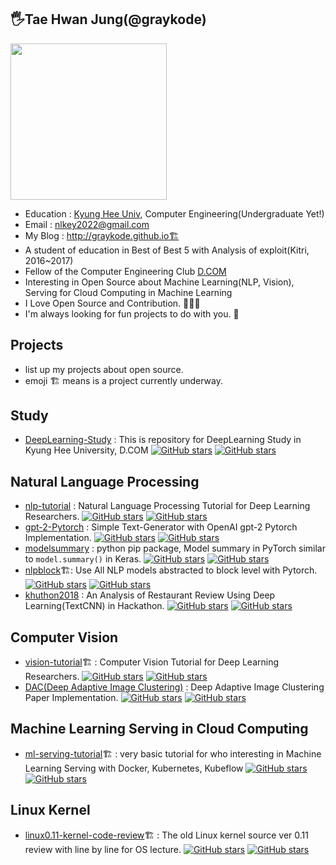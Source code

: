 ## 🖐Tae Hwan Jung(@graykode)

<p align="left"><img display="inline" width="250" src="https://avatars3.githubusercontent.com/u/10525011?s=460&v=4" /></p><p></p>

- Education : [Kyung Hee Univ](http://old_www.khu.ac.kr/eng/index.jsp), Computer Engineering(Undergraduate Yet!)
- Email : nlkey2022@gmail.com
- My Blog : http://graykode.github.io🏗️
- A student of education in Best of Best 5 with Analysis of exploit(Kitri, 2016~2017)
- Fellow of the Computer Engineering Club [D.COM](http://dcomstudy.com)
- Interesting in Open Source about Machine Learning(NLP, Vision), Serving for Cloud Computing in Machine Learning
- I Love Open Source and Contribution. 💙💛💓
- I'm always looking for fun projects to do with you. 🤲



## Projects

- list up my projects about open source.
- emoji 🏗️ means is a project currently underway.



## Study

- [DeepLearning-Study](https://github.com/graykode/DeepLearning-Study) : This is repository for DeepLearning Study in Kyung Hee University, D.COM  [![GitHub stars](https://img.shields.io/github/stars/graykode/DeepLearning-Study.svg)](https://github.com/graykode/DeepLearning-Study/stargazers) [![GitHub stars](https://img.shields.io/github/forks/graykode/DeepLearning-Study.svg)](https://github.com/graykode/DeepLearning-Study/network/members)



## Natural Language Processing

- [nlp-tutorial](https://github.com/graykode/nlp-tutorial) : Natural Language Processing Tutorial for Deep Learning Researchers.  [![GitHub stars](https://img.shields.io/github/stars/graykode/nlp-tutorial.svg)](https://github.com/graykode/nlp-tutorial/stargazers) [![GitHub stars](https://img.shields.io/github/forks/graykode/nlp-tutorial.svg)](https://github.com/graykode/nlp-tutorial/network/members)
- [gpt-2-Pytorch](https://github.com/graykode/gpt-2-Pytorch) : Simple Text-Generator with OpenAI gpt-2 Pytorch Implementation. [![GitHub stars](https://img.shields.io/github/stars/graykode/gpt-2-Pytorch.svg)](https://github.com/graykode/gpt-2-Pytorch/stargazers) [![GitHub stars](https://img.shields.io/github/forks/graykode/gpt-2-Pytorch.svg)](https://github.com/graykode/gpt-2-Pytorch/network/members)
- [modelsummary](https://github.com/graykode/modelsummary) : python pip package, Model summary in PyTorch similar to `model.summary()` in Keras. [![GitHub stars](https://img.shields.io/github/stars/graykode/modelsummary.svg)](https://github.com/graykode/modelsummary/stargazers) [![GitHub stars](https://img.shields.io/github/forks/graykode/modelsummary.svg)](https://github.com/graykode/modelsummary/network/members)
- [nlpblock](https://github.com/graykode/nlpblock)🏗️: Use All NLP models abstracted to block level with Pytorch.[![GitHub stars](https://img.shields.io/github/stars/graykode/nlpblock.svg)](https://github.com/graykode/nlpblock/stargazers) [![GitHub stars](https://img.shields.io/github/forks/graykode/nlpblock.svg)](https://github.com/graykode/nlpblock/network/members)
- [khuthon2018](https://github.com/graykode/khuthon2018) : An Analysis of Restaurant Review Using Deep Learning(TextCNN) in Hackathon. [![GitHub stars](https://img.shields.io/github/stars/graykode/khuthon2018.svg)](https://github.com/graykode/khuthon2018/stargazers)  [![GitHub stars](https://img.shields.io/github/forks/graykode/khuthon2018.svg)](https://github.com/graykode/khuthon2018/network/members)



## Computer Vision

- [vision-tutorial](https://github.com/graykode/vision-tutorial)🏗️ : Computer Vision Tutorial for Deep Learning Researchers. [![GitHub stars](https://img.shields.io/github/stars/graykode/vision-tutorial.svg)](https://github.com/graykode/vision-tutorial/stargazers) [![GitHub stars](https://img.shields.io/github/forks/graykode/vision-tutorial.svg)](https://github.com/graykode/network/members)
- [DAC(Deep Adaptive Image Clustering)](https://github.com/graykode/DAC) : Deep Adaptive Image Clustering Paper Implementation. [![GitHub stars](https://img.shields.io/github/stars/graykode/DAC.svg)](https://github.com/graykode/DAC/stargazers) [![GitHub stars](https://img.shields.io/github/forks/graykode/DAC.svg)](https://github.com/graykode/DAC/network/members)



## Machine Learning Serving in Cloud Computing

- [ml-serving-tutorial](https://github.com/graykode/ml-serving-tutorial)🏗️ : very basic tutorial for who interesting in Machine Learning Serving with Docker, Kubernetes, Kubeflow [![GitHub stars](https://img.shields.io/github/stars/graykode/ml-serving-tutorial.svg)](https://github.com/graykode/ml-serving-tutorial/stargazers)  [![GitHub stars](https://img.shields.io/github/forks/graykode/ml-serving-tutorial.svg)](https://github.com/graykode/ml-serving-tutorial/network/members)



## Linux Kernel

- [linux0.11-kernel-code-review](https://github.com/graykode/linux0.11-kernel-code-review)🏗️ : The old Linux kernel source ver 0.11 review with line by line for OS lecture. [![GitHub stars](https://img.shields.io/github/stars/graykode/linux0.11-kernel-code-review.svg)](https://github.com/graykode/linux0.11-kernel-code-review/stargazers) [![GitHub stars](https://img.shields.io/github/forks/graykode/linux0.11-kernel-code-review.svg)](https://github.com/graykode/linux0.11-kernel-code-review/network/members)

